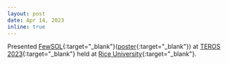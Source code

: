```yaml
---
layout: post
date: Apr 14, 2023
inline: true
---
```


Presented [FewSOL](https://irvlutd.github.io/FewSOL/){:target="_blank"}([poster](assets/pdf/FewSOL/posters/FewSOL_TEROS23_Poster.pdf){:target="_blank"}) at [TEROS 2023](https://teros-texas.github.io){:target="_blank"} held at [Rice University](https://www.rice.edu){:target="_blank"}.